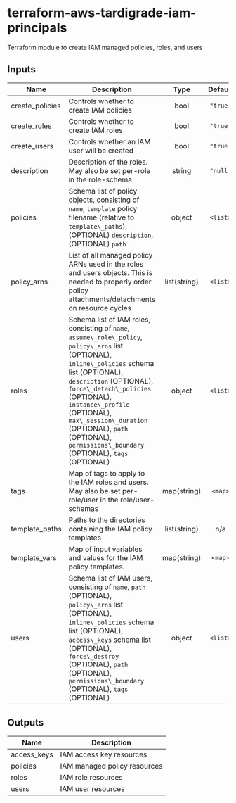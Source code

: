 # terraform-aws-tardigrade-iam-principals

Terraform module to create IAM managed policies, roles, and users

## Inputs

| Name | Description | Type | Default | Required |
|------|-------------|:----:|:-----:|:-----:|
| create\_policies | Controls whether to create IAM policies | bool | `"true"` | no |
| create\_roles | Controls whether to create IAM roles | bool | `"true"` | no |
| create\_users | Controls whether an IAM user will be created | bool | `"true"` | no |
| description | Description of the roles. May also be set per-role in the role-schema | string | `"null"` | no |
| policies | Schema list of policy objects, consisting of `name`, `template` policy filename \(relative to `template\_paths`\), \(OPTIONAL\) `description`, \(OPTIONAL\) `path` | object | `<list>` | no |
| policy\_arns | List of all managed policy ARNs used in the roles and users objects. This is needed to properly order policy attachments/detachments on resource cycles | list(string) | `<list>` | no |
| roles | Schema list of IAM roles, consisting of `name`, `assume\_role\_policy`, `policy\_arns` list \(OPTIONAL\), `inline\_policies` schema list \(OPTIONAL\), `description` \(OPTIONAL\), `force\_detach\_policies` \(OPTIONAL\), `instance\_profile` \(OPTIONAL\), `max\_session\_duration` \(OPTIONAL\), `path` \(OPTIONAL\), `permissions\_boundary` \(OPTIONAL\), `tags` \(OPTIONAL\) | object | `<list>` | no |
| tags | Map of tags to apply to the IAM roles and users. May also be set per-role/user in the role/user-schemas | map(string) | `<map>` | no |
| template\_paths | Paths to the directories containing the IAM policy templates | list(string) | n/a | yes |
| template\_vars | Map of input variables and values for the IAM policy templates. | map(string) | `<map>` | no |
| users | Schema list of IAM users, consisting of `name`, `path` \(OPTIONAL\), `policy\_arns` list \(OPTIONAL\), `inline\_policies` schema list \(OPTIONAL\), `access\_keys` schema list \(OPTIONAL\), `force\_destroy` \(OPTIONAL\), `path` \(OPTIONAL\), `permissions\_boundary` \(OPTIONAL\), `tags` \(OPTIONAL\) | object | `<list>` | no |

## Outputs

| Name | Description |
|------|-------------|
| access\_keys | IAM access key resources |
| policies | IAM managed policy resources |
| roles | IAM role resources |
| users | IAM user resources |


